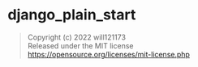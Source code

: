 # django_plain_start


> Copyright (c) 2022 will121173  
> Released under the MIT license  
> https://opensource.org/licenses/mit-license.php  
